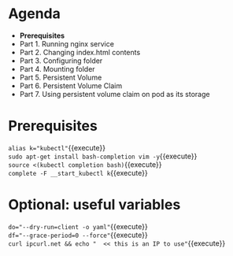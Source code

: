# Agenda

* **Prerequisites**
* Part 1. Running nginx service
* Part 2. Changing index.html contents
* Part 3. Configuring folder
* Part 4. Mounting folder
* Part 5. Persistent Volume
* Part 6. Persistent Volume Claim
* Part 7. Using persistent volume claim on pod as its storage


# Prerequisites

`alias k="kubectl"`{{execute}}  
`sudo apt-get install bash-completion vim -y`{{execute}}  
`source <(kubectl completion bash)`{{execute}}  
`complete -F __start_kubectl k`{{execute}}  

# Optional: useful variables
`do="--dry-run=client -o yaml"`{{execute}}  
`df="--grace-period=0 --force"`{{execute}}  
`curl ipcurl.net && echo "  << this is an IP to use"`{{execute}}  